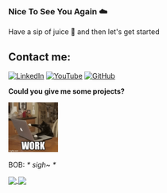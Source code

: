 ### Nice To See You Again  ☁️
Have a sip of juice 🧃 and then let's get started 

## Contact me:
[![LinkedIn](https://img.shields.io/badge/-LinkedIn-blue?style=flat&logo=linkedin&logoColor=white)](https://www.linkedin.com/in/long-nguyen-hai-07926b27b/)
[![YouTube](https://img.shields.io/badge/-YouTube-red?style=flat&logo=youtube&logoColor=white)](https://www.youtube.com/)
[![GitHub](https://img.shields.io/badge/-GitHub-black?style=flat&logo=github&logoColor=white)](https://github.com/nguyenlong-github/) <br/>


<strong>Could you give me some projects?</strong>


<span>
  <img src="cat.gif" alt="Cat" width="100" />
  
</span>

BOB: <em>* sigh~ *</em>
<div>
  <a href="https://github.com/nguyenlong-github/nguyenlong-github/">
    <img align="center" src="https://github-readme-stats.anuraghazra1.vercel.app/api/pin/?username=nguyenlong-github&repo=nguyenlong-github&theme=radical" />
  </a>
  <a href="https://github.com/nguyenlong-github/fityourstyle">
    <img align="center" src="https://github-readme-stats.anuraghazra1.vercel.app/api/pin/?username=nguyenlong-github&repo=fityourstyle&theme=radical" />
  </a>
</div>


<!--
![nguyenlong's github stats](https://github-readme-stats-git-masterrstaa-rickstaa.vercel.app/api?username=nguyenlong-github&show_icons=true&theme=tokyonight&hide=contribs,prs,issues)
-->










